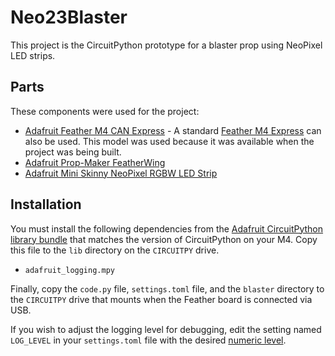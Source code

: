 # Neo23Blaster

This project is the CircuitPython prototype for a blaster prop using NeoPixel LED strips.

## Parts

These components were used for the project:

* [Adafruit Feather M4 CAN Express](https://www.adafruit.com/product/4759) - A standard [Feather M4 Express](https://www.adafruit.com/product/3857) can also be used. This model was used because it was available when the project was being built.
* [Adafruit Prop-Maker FeatherWing](https://www.adafruit.com/product/3988)
* [Adafruit Mini Skinny NeoPixel RGBW LED Strip](https://www.adafruit.com/product/4914)

## Installation

You must install the following dependencies from the [Adafruit CircuitPython library bundle](https://circuitpython.org/libraries) that matches the version of CircuitPython on your M4. Copy this file to the `lib` directory on the `CIRCUITPY` drive.

* `adafruit_logging.mpy`

Finally, copy the `code.py` file, `settings.toml` file, and the `blaster` directory to the `CIRCUITPY` drive that mounts when the Feather board is connected via USB.

If you wish to adjust the logging level for debugging, edit the setting named `LOG_LEVEL` in your `settings.toml` file with the desired [numeric level](https://learn.adafruit.com/a-logger-for-circuitpython/using-a-logger).
